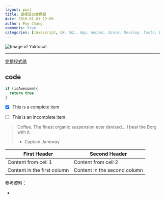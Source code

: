 ```yaml
---
layout: post
title: 這裡是文章標題
date: 2016-01-01 12:00
author: Poy Chang
comments: true
categories: [Javascript, C#, SQL, App, Webapi, Azure, Develop, Tools, Uncategorized]
---
```


![Image of Yaktocat](https://octodex.github.com/images/twenty-percent-cooler-octocat.png)

----------

[完整程式碼](code)

## code

```javascript
if (isAwesome){
  return true
}
```

- [x] This is a complete item
- [ ] This is an incomplete item


> Coffee. The finest organic suspension ever devised... I beat the Borg with it.
> - Captain Janeway

First Header | Second Header
------------ | -------------
Content from cell 1 | Content from cell 2
Content in the first column | Content in the second column


參考資料：

* []()